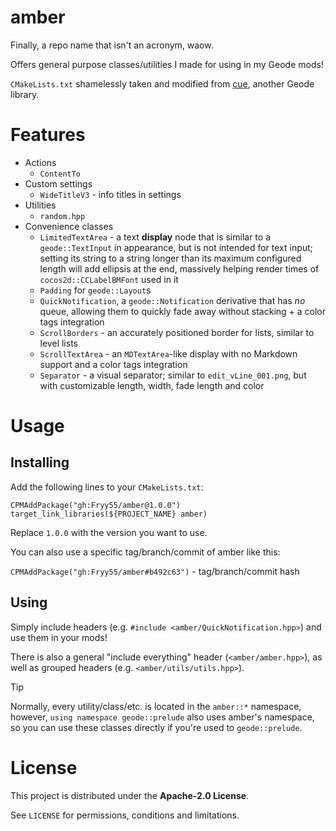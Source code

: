 # amber
Finally, a repo name that isn't an acronym, waow.

Offers general purpose classes/utilities I made for using in my Geode mods!

`CMakeLists.txt` shamelessly taken and modified from [cue](https://github.com/dankmeme01/cue), another Geode library.

# Features
- Actions
    - `ContentTo`
- Custom settings
    - `WideTitleV3` - info titles in settings
- Utilities
    - `random.hpp`
- Convenience classes
    - `LimitedTextArea` - a text **display** node that is similar to a `geode::TextInput` in appearance, but is not intended for text input; setting its string to a string longer than its maximum configured length will add ellipsis at the end, massively helping render times of `cocos2d::CCLabelBMFont` used in it
    - `Padding` for `geode::Layout`s
    - `QuickNotification`, a `geode::Notification` derivative that has _no_ queue, allowing them to quickly fade away without stacking + a color tags integration
    - `ScrollBorders` - an accurately positioned border for lists, similar to level lists
    - `ScrollTextArea` - an `MDTextArea`-like display with no Markdown support and a color tags integration
    - `Separator` - a visual separator; similar to `edit_vLine_001.png`, but with customizable length, width, fade length and color

# Usage
## Installing
Add the following lines to your `CMakeLists.txt`:

```
CPMAddPackage("gh:Fryy55/amber@1.0.0")
target_link_libraries(${PROJECT_NAME} amber)
```
Replace `1.0.0` with the version you want to use.

You can also use a specific tag/branch/commit of amber like this:

`CPMAddPackage("gh:Fryy55/amber#b492c63")` - tag/branch/commit hash

## Using
Simply include headers (e.g. `#include <amber/QuickNotification.hpp>`) and use them in your mods!

There is also a general "include everything" header (`<amber/amber.hpp>`), as well as grouped headers (e.g. `<amber/utils/utils.hpp>`).

> [!TIP]
> Normally, every utility/class/etc. is located in the `amber::*` namespace, however, `using namespace geode::prelude` also uses amber's namespace, so you can use these classes directly if you're used to `geode::prelude`.

# License
This project is distributed under the **Apache-2.0 License**.

See `LICENSE` for permissions, conditions and limitations.
